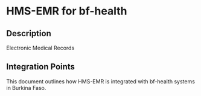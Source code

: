 # HMS-EMR for bf-health

## Description

Electronic Medical Records

## Integration Points

This document outlines how HMS-EMR is integrated with bf-health systems in Burkina Faso.

